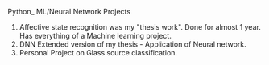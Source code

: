 Python_ ML/Neural Network Projects

1. Affective state recognition was my "thesis work". Done for almost 1 year. Has everything of a Machine learning project.
2. DNN Extended version of my thesis - Application of Neural network.
3. Personal Project on Glass source classification.
